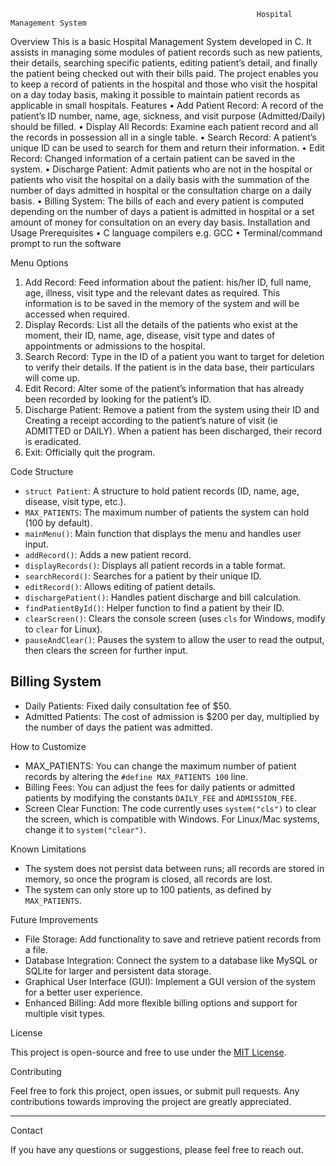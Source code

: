 
                                                           Hospital Management System 


Overview
This is a basic Hospital Management System developed in C. It assists in managing some modules of patient records such as new patients, their details, searching specific patients, editing patient’s detail, and finally the patient being checked out with their bills paid.
The project enables you to keep a record of patients in the hospital and those who visit the hospital on a day today basis, making it possible to maintain patient records as applicable in small hospitals.
Features
•	Add Patient Record: A record of the patient’s ID number, name, age, sickness, and visit purpose (Admitted/Daily) should be filled.
•	Display All Records: Examine each patient record and all the records in possession all in a single table.
•	Search Record: A patient’s unique ID can be used to search for them and return their information.
•	Edit Record: Changed information of a certain patient can be saved in the system.
•	Discharge Patient: Admit patients who are not in the hospital or patients who visit the hospital on a daily basis with the summation of the number of days admitted in hospital or the consultation charge on a daily basis.
•	Billing System: The bills of each and every patient is computed depending on the number of days a patient is admitted in hospital or a set amount of money for consultation on an every day basis.
Installation and Usage
Prerequisites
•	C language compilers e.g. GCC
•	Terminal/command prompt to run the software




Menu Options
1.	Add Record: Feed information about the patient: his/her ID, full name, age, illness, visit type and the relevant dates as required. This information is to be saved in the memory of the system and will be accessed when required.
2.	Display Records: List all the details of the patients who exist at the moment, their ID, name, age, disease, visit type and dates of appointments or admissions to the hospital.
3.	Search Record: Type in the ID of a patient you want to target for deletion to verify their details. If the patient is in the data base, their particulars will come up.
4.	Edit Record: Alter some of the patient’s information that has already been recorded by looking for the patient’s ID.
5.	Discharge Patient: Remove a patient from the system using their ID and Creating a receipt according to the patient’s nature of visit (ie ADMITTED or DAILY). When a patient has been discharged, their record is eradicated.
6.	Exit: Officially quit the program.








Code Structure

- `struct Patient`: A structure to hold patient records (ID, name, age, disease, visit type, etc.).
- `MAX_PATIENTS`: The maximum number of patients the system can hold (100 by default).
- `mainMenu()`: Main function that displays the menu and handles user input.
- `addRecord()`: Adds a new patient record.
- `displayRecords()`: Displays all patient records in a table format.
- `searchRecord()`: Searches for a patient by their unique ID.
- `editRecord()`: Allows editing of patient details.
- `dischargePatient()`: Handles patient discharge and bill calculation.
- `findPatientById()`: Helper function to find a patient by their ID.
- `clearScreen()`: Clears the console screen (uses `cls` for Windows, modify to `clear` for Linux).
- `pauseAndClear()`: Pauses the system to allow the user to read the output, then clears the screen for further input.

## Billing System

- Daily Patients: Fixed daily consultation fee of $50.
- Admitted Patients: The cost of admission is $200 per day, multiplied by the number of days the patient was admitted.

 How to Customize

- MAX_PATIENTS: You can change the maximum number of patient records by altering the `#define MAX_PATIENTS 100` line.
- Billing Fees: You can adjust the fees for daily patients or admitted patients by modifying the constants `DAILY_FEE` and `ADMISSION_FEE`.
- Screen Clear Function: The code currently uses `system("cls")` to clear the screen, which is compatible with Windows. For Linux/Mac systems, change it to `system("clear")`.

Known Limitations

- The system does not persist data between runs; all records are stored in memory, so once the program is closed, all records are lost.
- The system can only store up to 100 patients, as defined by `MAX_PATIENTS`.

Future Improvements

- File Storage: Add functionality to save and retrieve patient records from a file.
- Database Integration: Connect the system to a database like MySQL or SQLite for larger and persistent data storage.
- Graphical User Interface (GUI): Implement a GUI version of the system for a better user experience.
- Enhanced Billing: Add more flexible billing options and support for multiple visit types.

License

This project is open-source and free to use under the [MIT License](https://opensource.org/licenses/MIT).

 Contributing

Feel free to fork this project, open issues, or submit pull requests. Any contributions towards improving the project are greatly appreciated.

---
Contact

If you have any questions or suggestions, please feel free to reach out.


